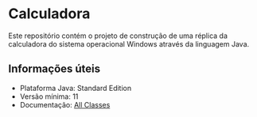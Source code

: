 # Calculadora

Este repositório contém o projeto de construção de uma réplica da calculadora do sistema operacional Windows através da linguagem Java.

## Informações úteis

- Plataforma Java: Standard Edition
- Versão mínima: 11
- Documentação: [All Classes](https://docs.oracle.com/en/java/javase/11/docs/api/allclasses.html)


